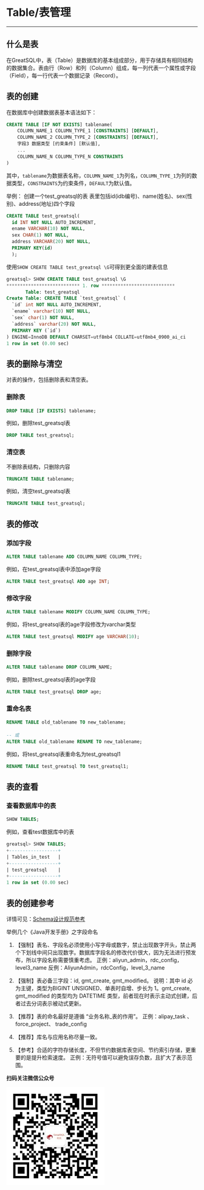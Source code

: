 # Table/表管理
---

## 什么是表

在GreatSQL中，表（Table）是数据库的基本组成部分，用于存储具有相同结构的数据集合。表由行（Row）和列（Column）组成，每一列代表一个属性或字段（Field），每一行代表一个数据记录（Record）。

## 表的创建
在数据库中创建数据表基本语法如下：
```sql
CREATE TABLE [IF NOT EXISTS] tablename(
	COLUMN_NAME_1 COLUMN_TYPE_1 [CONSTRAINTS] [DEFAULT], 
	COLUMN_NAME_2 COLUMN_TYPE_2 [CONSTRAINTS] [DEFAULT], 
	字段3 数据类型 [约束条件] [默认值],  
	...
	COLUMN_NAME_N COLUMN_TYPE_N CONSTRAINTS
)
```
其中，`tablename`为数据表名称，`COLUMN_NAME_1`为列名，`COLUMN_TYPE_1`为列的数据类型，`CONSTRAINTS`为约束条件，`DEFAULT`为默认值。

举例：
创建一个test_greatsql的表
表里包括id(idb编号)、name(姓名)、sex(性别)、address(地址)四个字段
```sql
CREATE TABLE test_greatsql(
  id INT NOT NULL AUTO_INCREMENT,
  ename VARCHAR(10) NOT NULL,
  sex CHAR(1) NOT NULL,
  address VARCHAR(20) NOT NULL,
  PRIMARY KEY(id)
  );
```
使用`SHOW CREATE TABLE test_greatsql \G`可得到更全面的建表信息

```sql
greatsql> SHOW CREATE TABLE test_greatsql \G
*************************** 1. row ***************************
       Table: test_greatsql
Create Table: CREATE TABLE `test_greatsql` (
  `id` int NOT NULL AUTO_INCREMENT,
  `ename` varchar(10) NOT NULL,
  `sex` char(1) NOT NULL,
  `address` varchar(20) NOT NULL,
  PRIMARY KEY (`id`)
) ENGINE=InnoDB DEFAULT CHARSET=utf8mb4 COLLATE=utf8mb4_0900_ai_ci
1 row in set (0.00 sec)
```
## 表的删除与清空
对表的操作，包括删除表和清空表。
### 删除表
```sql
DROP TABLE [IF EXISTS] tablename;
```
例如，删除test_greatsql表
```sql
DROP TABLE test_greatsql;
```
### 清空表
不删除表结构，只删除内容
```sql
TRUNCATE TABLE tablename;
```
例如，清空test_greatsql表
```sql
TRUNCATE TABLE test_greatsql;
```
## 表的修改
### 添加字段
```sql
ALTER TABLE tablename ADD COLUMN_NAME COLUMN_TYPE;
```
例如，在test_greatsql表中添加age字段
```sql
ALTER TABLE test_greatsql ADD age INT;
```
### 修改字段
```sql
ALTER TABLE tablename MODIFY COLUMN_NAME COLUMN_TYPE;
```
例如，将test_greatsql表的age字段修改为varchar类型
```sql
ALTER TABLE test_greatsql MODIFY age VARCHAR(10);
```
### 删除字段
```sql
ALTER TABLE tablename DROP COLUMN_NAME;
```
例如，删除test_greatsql表的age字段
```sql
ALTER TABLE test_greatsql DROP age;
```
### 重命名表
```sql
RENAME TABLE old_tablename TO new_tablename;

-- 或
ALTER TABLE old_tablename RENAME TO new_tablename;
```
例如，将test_greatsql表重命名为test_greatsql1
```sql
RENAME TABLE test_greatsql TO test_greatsql1;
```
## 表的查看
### 查看数据库中的表
```sql
SHOW TABLES;
```
例如，查看test数据库中的表
```sql
greatsql> SHOW TABLES;
+------------------+
| Tables_in_test   |
+------------------+
| test_greatsql    |
+------------------+
1 row in set (0.00 sec)
```
## 表的创建参考

详情可见：[Schema设计规范参考](../10-optimize/2-1-schema-design-refer.md)

举例几个《Java开发手册》之字段命名

1. 【强制】表名、字段名必须使用小写字母或数字，禁止出现数字开头，禁止两个下划线中间只出现数字。数据库字段名的修改代价很大，因为无法进行预发布，所以字段名称需要慎重考虑。
正例：aliyun_admin，rdc_config，level3_name
反例：AliyunAdmin，rdcConfig，level_3_name

2. 【强制】表必备三字段：id, gmt_create, gmt_modified。
说明：其中 id 必为主键，类型为BIGINT UNSIGNED、单表时自增、步长为 1。gmt_create, gmt_modified 的类型均为 DATETIME 类型，前者现在时表示主动式创建，后者过去分词表示被动式更新。

3. 【推荐】表的命名最好是遵循 “业务名称_表的作用”。
正例：alipay_task 、 force_project、 trade_config

4. 【推荐】库名与应用名称尽量一致。

5. 【参考】合适的字符存储长度，不但节约数据库表空间、节约索引存储，更重要的是提升检索速度。
正例：无符号值可以避免误存负数，且扩大了表示范围。



**扫码关注微信公众号**

![greatsql-wx](../greatsql-wx.jpg)
